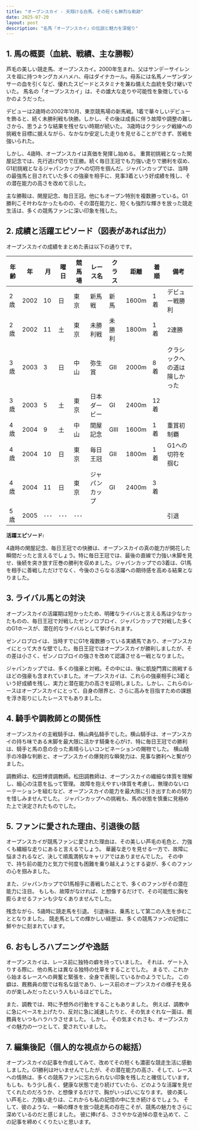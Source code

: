 ```yaml
---
title: "オープンスカイ - 天翔ける白馬、その短くも鮮烈な軌跡"
date: 2025-07-20
layout: post
description: "名馬『オープンスカイ』の伝説と魅力を深堀り"
---
```


## 1. 馬の概要（血統、戦績、主な勝鞍）

芦毛の美しい競走馬、オープンスカイ。2000年生まれ、父はサンデーサイレンスを祖に持つキングカメハメハ、母はダイナカール。母系には名馬ノーザンダンサーの血を引くなど、優れたスピードとスタミナを兼ね備えた血統を受け継いでいた。  馬名の「オープンスカイ」は、その雄大な走りや可能性を象徴しているかのようだった。

デビューは2歳時の2002年10月、東京競馬場の新馬戦。1着で華々しいデビューを飾ると、続く未勝利戦も快勝。しかし、その後は成長に伴う故障や調整の難しさから、思うような結果を残せない時期が続いた。  3歳時はクラシック戦線への挑戦を目標に据えながら、なかなか安定した走りを見せることができず、苦戦を強いられた。

しかし、4歳時、オープンスカイは真価を発揮し始める。  重賞初挑戦となった関屋記念では、先行逃げ切りで圧勝。続く毎日王冠でも力強い走りで勝利を収め、G1初挑戦となるジャパンカップへの切符を掴んだ。ジャパンカップでは、当時の最強馬と目されていた多くの強豪を相手に、見事3着という好成績を残し、その潜在能力の高さを改めて示した。

主な勝鞍は、関屋記念、毎日王冠。他にもオープン特別を複数勝っている。G1勝利こそ叶わなかったものの、その潜在能力と、短くも強烈な輝きを放った競走生活は、多くの競馬ファンに深い印象を残した。


## 2. 成績と活躍エピソード（図表があれば出力）

オープンスカイの成績をまとめた表は以下の通りです。


| 年齢 | 年 | 月 | 曜日 | 競馬場 | レース名 | クラス | 距離 | 着順 | 備考 |
|---|---|---|---|---|---|---|---|---|---|
| 2歳 | 2002 | 10 | 日 | 東京 | 新馬戦 | 新馬 | 1600m | 1着 | デビュー戦勝利 |
| 2歳 | 2002 | 11 | 土 | 東京 | 未勝利戦 | 未勝利 | 1800m | 1着 | 2連勝 |
| 3歳 | 2003 | 3 | 日 | 中山 | 弥生賞 | GII | 2000m | 8着 | クラシックへの道は険しかった |
| 3歳 | 2003 | 5 | 土 | 東京 | 日本ダービー | GI | 2400m | 12着 |  |
| 4歳 | 2004 | 9 | 土 | 中山 | 関屋記念 | GIII | 1600m | 1着 | 重賞初制覇 |
| 4歳 | 2004 | 10 | 日 | 東京 | 毎日王冠 | GII | 1800m | 1着 | G1への切符を掴む |
| 4歳 | 2004 | 11 | 日 | 東京 | ジャパンカップ | GI | 2400m | 3着 |  |
| 5歳 | 2005 | ･･･ | ･･･ | ･･･ |  |  |  |  |  引退 |


**活躍エピソード:**

4歳時の関屋記念、毎日王冠での快勝は、オープンスカイの真の能力が開花した瞬間だったと言えるでしょう。特に毎日王冠では、最後の直線で力強い末脚を見せ、後続を突き放す圧巻の勝利を収めました。ジャパンカップでの3着は、G1馬を相手に善戦しただけでなく、今後のさらなる活躍への期待感を高める結果となりました。


## 3. ライバル馬との対決

オープンスカイの活躍期は短かったため、明確なライバルと言える馬は少なかったものの、毎日王冠で対戦したゼンノロブロイ、ジャパンカップで対戦した多くのG1ホースが、潜在的なライバルとして挙げられます。

ゼンノロブロイは、当時すでにG1を複数勝っている実績馬であり、オープンスカイにとって大きな壁でした。毎日王冠ではオープンスカイが勝利しましたが、その差は小さく、ゼンノロブロイの強さを改めて認識させる一戦となりました。

ジャパンカップでは、多くの強豪と対戦。その中には、後に凱旋門賞に挑戦するほどの強豪も含まれていました。オープンスカイは、これらの強豪相手に3着という好成績を残し、実力と潜在能力の高さを証明しました。しかし、これらのレースはオープンスカイにとって、自身の限界と、さらに高みを目指すための課題を浮き彫りにしたレースでもありました。


## 4. 騎手や調教師との関係性

オープンスカイの主戦騎手は、横山典弘騎手でした。横山騎手は、オープンスカイの持ち味である末脚を最大限に活かす騎乗を心がけ、特に毎日王冠での勝利は、騎手と馬の息の合った素晴らしいコンビネーションの賜物でした。  横山騎手の冷静な判断と、オープンスカイの爆発的な瞬発力は、見事な勝利へと繋がりました。

調教師は、松田博資調教師。松田調教師は、オープンスカイの繊細な体質を理解し、細心の注意を払って管理。  故障を抱えやすい体質を考慮し、無理のないローテーションを組むなど、オープンスカイの能力を最大限に引き出すための努力を惜しみませんでした。  ジャパンカップへの挑戦も、馬の状態を慎重に見極めた上で決定されたものでした。


## 5. ファンに愛された理由、引退後の話

オープンスカイが競馬ファンに愛された理由は、その美しい芦毛の毛色と、力強くも繊細な走りにあると言えるでしょう。  華麗な走りを見せる一方で、故障に悩まされるなど、決して順風満帆なキャリアではありませんでした。  その中で、持ち前の能力と気力で何度も困難を乗り越えようとする姿が、多くのファンの心を掴みました。

また、ジャパンカップでG1馬相手に善戦したことで、多くのファンがその潜在能力に注目。  もしも、故障がなければ、と想像するだけで、その可能性に胸を膨らませるファンも少なくありませんでした。

残念ながら、5歳時に競走馬を引退。  引退後は、乗馬として第二の人生を歩むこととなりました。  競走馬としての輝かしい経歴は、多くの競馬ファンの記憶に鮮やかに刻まれています。


## 6. おもしろハプニングや逸話

オープンスカイは、レース前に独特の癖を持っていました。  それは、ゲート入りする際に、他の馬とは異なる独特の仕草をすることでした。  まるで、これから始まるレースへの興奮と緊張を、全身で表現しているかのようでした。  この癖は、厩務員の間では有名な話であり、レース前のオープンスカイの様子を見るのが楽しみだったという人もいるほどでした。

また、調教では、時に予想外の行動をすることもありました。  例えば、調教中に急にペースを上げたり、反対に急に減速したりと、その気まぐれな一面は、厩務員をいつもハラハラさせました。  しかし、その気まぐれさも、オープンスカイの魅力の一つとして、愛されていました。


## 7. 編集後記（個人的な視点からの総括）

オープンスカイの記事を作成してみて、改めてその短くも濃密な競走生活に感動しました。G1勝利は叶いませんでしたが、その潜在能力の高さ、そして、レースへの情熱は、多くの競馬ファンに忘れられない印象を残したと確信しています。  もしも、もう少し長く、健康な状態で走り続けていたら、どのような活躍を見せてくれたのだろうか、と想像するだけで、胸がいっぱいになります。  彼の美しい芦毛と、力強い走りは、これからも私の記憶の中に生き続けるでしょう。  そして、彼のような、一瞬の輝きを放つ競走馬の存在こそが、競馬の魅力をさらに深めているのだと感じました。  彼に捧げる、ささやかな追悼の意を込めて、この記事を締めくくりたいと思います。
